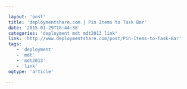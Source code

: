 ```yaml
---

 layout: 'post' 
 title: 'deploymentshare.com | Pin Items to Task Bar' 
 date: '2015-01-29T18:44:38' 
 categories: 'deployment mdt mdt2013 link' 
 link: 'http://www.deploymentshare.com/post/Pin-Items-to-Task-Bar' 
 tags: 
    - 'deployment' 
    - 'mdt' 
    - 'mdt2013' 
    - 'link' 
 ogtype: 'article'

---
```



